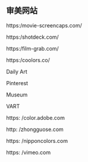 ## 审美网站

https:/movie-screencaps.com/

https:/shotdeck.com/

https:/film-grab.com/

https:/coolors.co/

Daily Art

Pinterest

Museum

VART

https: /color.adobe.com

http: /zhongguose.com

https: /nipponcolors.com

https: /vimeo.com